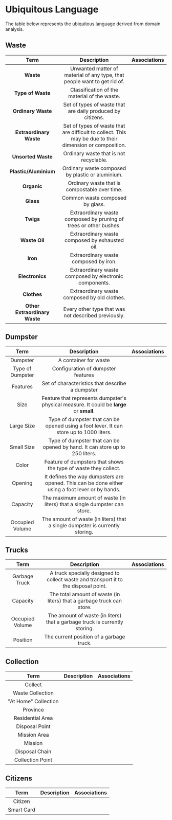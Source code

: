 # Ubiquitous Language
The table below represents the ubiquitous language derived from domain analysis.

## Waste
|             Term              |                                               Description                                               | Associations |
|:-----------------------------:|:-------------------------------------------------------------------------------------------------------:|:------------:|
|           **Waste**           |                Unwanted matter of material of any type, that people want to get rid of.                 |              |
|       **Type of Waste**       |                              Classification of the material of the waste.                               |              |
|      **Ordinary Waste**       |                       Set of types of waste that are daily produced by citizens.                        |              |
|    **Extraordinary Waste**    | Set of types of waste that are difficult to collect. This may be due to their dimension or composition. |              |
|      **Unsorted Waste**       |                                 Ordinary waste that is not recyclable.                                  |              |
|     **Plastic/Aluminium**     |                            Ordinary waste composed by plastic or aluminium.                             |              |
|          **Organic**          |                              Ordinary waste that is compostable over time.                              |              |
|           **Glass**           |                                     Common waste composed by glass.                                     |              |
|           **Twigs**           |                    Extraordinary waste composed by pruning of trees or other bushes.                    |              |
|         **Waste Oil**         |                             Extraordinary waste composed by exhausted oil.                              |              |
|           **Iron**            |                                  Extraordinary waste composed by iron.                                  |              |
|        **Electronics**        |                         Extraordinary waste composed by electronic components.                          |              |
|          **Clothes**          |                              Extraordinary waste composed by old clothes.                               |              |
| **Other Extraordinary Waste** |                           Every other type that was not described previously.                           |              |

## Dumpster
|       Term       |                                           Description                                            | Associations |
|:----------------:|:------------------------------------------------------------------------------------------------:|:------------:|
|     Dumpster     |                                      A container for waste                                       |              |
| Type of Dumpster |                                Configuration of dumpster features                                |              |
|     Features     |                         Set of characteristics that describe a dumpster                          |              |
|       Size       |     Feature that represents dumpster's physical measure. It could be **large** or **small**.     |              |
|    Large Size    |     Type of dumpster that can be opened using a foot lever. It can store up to 1000 liters.      |              |
|    Small Size    |           Type of dumpster that can be opened by hand. It can store up to 250 liters.            |              |
|      Color       |                 Feature of dumpsters that shows the type of waste they collect.                  |              |
|     Opening      | It defines the way dumpsters are opened. This can be done either using a foot lever or by hands. |              |
|     Capacity     |            The maximum amount of waste (in liters) that a single dumpster can store.             |              |
| Occupied Volume  |           The amount of waste (in liters) that a single dumpster is currently storing.           |              |

## Trucks
|          Term           |                                     Description                                     | Associations |
|:-----------------------:|:-----------------------------------------------------------------------------------:|:------------:|
|      Garbage Truck      | A truck specially designed to collect waste and transport it to the disposal point. |              |
|        Capacity         |        The total amount of waste (in liters) that a garbage truck can store.        |              |
|     Occupied Volume     |     The amount of waste (in liters) that a garbage truck is currently storing.      |              |
|        Position         |                      The current position of a garbage truck.                       |              |

## Collection
|           Term            | Description | Associations |
|:-------------------------:|:-----------:|:------------:|
|          Collect          |             |              |
|     Waste Collection      |             |              |
|   "At Home" Collection    |             |              |
|         Province          |             |              |
|     Residential Area      |             |              |
|      Disposal Point       |             |              |
|       Mission Area        |             |              |
|          Mission          |             |              |
|      Disposal Chain       |             |              |
|     Collection Point      |             |              |

## Citizens
|    Term    | Description | Associations |
|:----------:|:-----------:|:------------:|
|  Citizen   |             |              |
| Smart Card |             |              |
